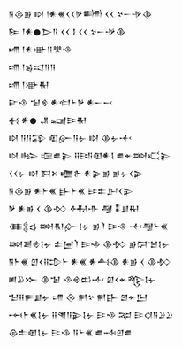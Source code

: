 <div class='block'>
<div class='line'>𒀀𒁲𒂊 𒊭 𒁹𒀭𒌍𒌋𒌋𒃻𒌦 𒌋𒌋 𒆳𒀸𒋩𒆠</div>
<div class='line'>𒌉 𒁹𒀭𒊹𒆕𒀀 𒌋𒌋 𒋙 𒌋𒌋 𒆳𒀸𒋩𒆠</div>
<div class='line'>𒋬 𒁹𒀭𒀝𒀀𒋧𒈾</div>
<div class='line'>𒋬 𒁹𒌗𒀊𒀀𒀀</div>
<div class='line'>𒋬 𒁹𒀝𒊑</div>
<div class='line'>𒄿𒈾 𒈠𒄯 𒀭𒊕𒈨𒃻 𒀭𒀸𒁁</div>
<div class='line'>𒈬 𒀭𒊹 𒂗 𒍢𒄿𒊑</div>
<div class='line'>𒊭 𒀀𒀀𒁉 𒊏𒅎𒀀𒉡 𒊭 𒆠𒉡𒋾</div>
<div class='line'>𒊭 𒈗 𒉘𒌑𒉌 𒍝𒅀𒊏𒀭𒋙 𒌑𒄬𒇷𒄣𒉌</div>
<div class='line'>𒌋𒌋𒉡 𒊭 𒁕𒉽 𒁾𒉿 𒀭𒉌𒂊 𒂊𒉡𒌋𒉌</div>
<div class='line'>𒀀𒁲𒂊 𒀭𒈨𒌍 𒃲𒈨𒌍 𒄿𒉺𒂅𒌋𒉌</div>
<div class='line'>𒃻 𒀭𒂊 𒌋 𒆠𒁴 𒅈𒋥 𒆷 𒀮𒋗𒊑</div>
<div class='line'>𒈪𒉭𒌓 𒇷𒊑𒅎𒋙𒉡 𒂊𒇺 𒄿𒈾 𒋾𒆷𒈨𒌍</div>
<div class='line'>𒇷𒋢𒄴𒋙𒉡 𒉺𒅁𒇺 𒄿𒈾 𒆠𒁴 𒂊𒁶𒈠𒋙𒉡</div>
<div class='line'>𒀀𒈨𒌍 𒇻𒌋𒍝𒄠𒈨 𒀭𒌍 𒀭𒋀𒆠 𒀭𒂊 𒌋 𒆠𒁴</div>
<div class='line'>𒅖𒊒𒁍 𒆠𒈠 𒈾𒄴𒆗𒋾 𒇻𒌋𒄬𒈜𒋙𒉡</div>
<div class='line'>𒈠𒍝𒊓𒋗𒉡 𒋬 𒊮 𒂍𒆳 𒂍𒃲 𒇻𒄬𒌨</div>
<div class='line'>𒆰𒈨𒌍𒋙𒉡 𒍝𒇴𒀀𒉌𒋙𒉡 𒄿𒈾 𒉈 𒄿𒋼𒀀𒊒𒊒</div>
<div class='line'>𒁲𒉺𒊏𒋙𒉡 𒄿𒈾 𒀀𒈨𒌍 𒌑𒁄𒇻𒌑</div>
</div>